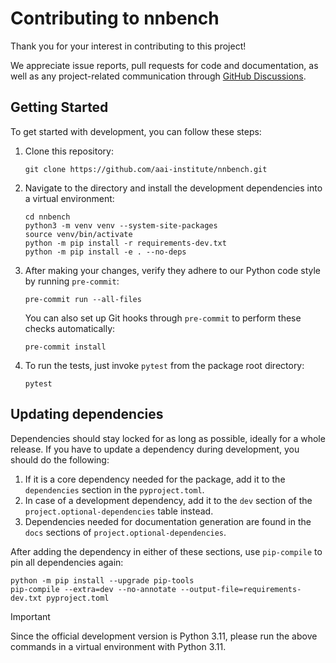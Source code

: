 # Contributing to nnbench

Thank you for your interest in contributing to this project!

We appreciate issue reports, pull requests for code and documentation,
as well as any project-related communication through [GitHub Discussions](https://github.com/aai-institute/nnbench/discussions).

## Getting Started

To get started with development, you can follow these steps:

1. Clone this repository:

    ```shell
    git clone https://github.com/aai-institute/nnbench.git
    ```

2. Navigate to the directory and install the development dependencies into a virtual environment:

    ```shell
    cd nnbench
    python3 -m venv venv --system-site-packages
    source venv/bin/activate
    python -m pip install -r requirements-dev.txt
    python -m pip install -e . --no-deps
    ```

3. After making your changes, verify they adhere to our Python code style by running `pre-commit`:
    
    ```shell
    pre-commit run --all-files
    ```

    You can also set up Git hooks through `pre-commit` to perform these checks automatically:
    
    ```shell
    pre-commit install
    ```

4. To run the tests, just invoke `pytest` from the package root directory:
    ```shell
    pytest
    ```

## Updating dependencies

Dependencies should stay locked for as long as possible, ideally for a whole release.
If you have to update a dependency during development, you should do the following:

1. If it is a core dependency needed for the package, add it to the `dependencies` section in the `pyproject.toml`.
2. In case of a development dependency, add it to the `dev` section of the `project.optional-dependencies` table instead.
3. Dependencies needed for documentation generation are found in the `docs` sections of `project.optional-dependencies`.

After adding the dependency in either of these sections, use `pip-compile` to pin all dependencies again:

```shell
python -m pip install --upgrade pip-tools
pip-compile --extra=dev --no-annotate --output-file=requirements-dev.txt pyproject.toml
```

> [!IMPORTANT]
> Since the official development version is Python 3.11, please run the above commands in a virtual environment with Python 3.11.
